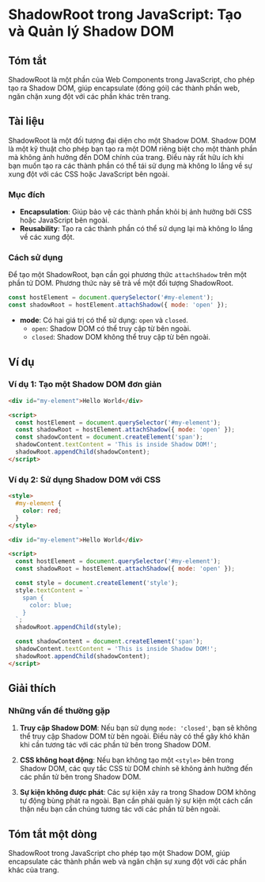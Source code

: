 <!--
Meta Description: # ShadowRoot trong JavaScript: Tạo và Quản lý Shadow DOM ## Tóm tắt ShadowRoot là một phần của Web Components trong JavaScript, cho phép tạo ra Shadow...
Meta Keywords: dom, shadow, một, các, phần
-->

# ShadowRoot trong JavaScript: Tạo và Quản lý Shadow DOM

## Tóm tắt
ShadowRoot là một phần của Web Components trong JavaScript, cho phép tạo ra Shadow DOM, giúp encapsulate (đóng gói) các thành phần web, ngăn chặn xung đột với các phần khác trên trang.

## Tài liệu
ShadowRoot là một đối tượng đại diện cho một Shadow DOM. Shadow DOM là một kỹ thuật cho phép bạn tạo ra một DOM riêng biệt cho một thành phần mà không ảnh hưởng đến DOM chính của trang. Điều này rất hữu ích khi bạn muốn tạo ra các thành phần có thể tái sử dụng mà không lo lắng về sự xung đột với các CSS hoặc JavaScript bên ngoài.

### Mục đích
- **Encapsulation**: Giúp bảo vệ các thành phần khỏi bị ảnh hưởng bởi CSS hoặc JavaScript bên ngoài.
- **Reusability**: Tạo ra các thành phần có thể sử dụng lại mà không lo lắng về các xung đột.

### Cách sử dụng
Để tạo một ShadowRoot, bạn cần gọi phương thức `attachShadow` trên một phần tử DOM. Phương thức này sẽ trả về một đối tượng ShadowRoot.

```javascript
const hostElement = document.querySelector('#my-element');
const shadowRoot = hostElement.attachShadow({ mode: 'open' });
```

- **mode**: Có hai giá trị có thể sử dụng: `open` và `closed`.
  - `open`: Shadow DOM có thể truy cập từ bên ngoài.
  - `closed`: Shadow DOM không thể truy cập từ bên ngoài.

## Ví dụ
### Ví dụ 1: Tạo một Shadow DOM đơn giản

```html
<div id="my-element">Hello World</div>

<script>
  const hostElement = document.querySelector('#my-element');
  const shadowRoot = hostElement.attachShadow({ mode: 'open' });
  const shadowContent = document.createElement('span');
  shadowContent.textContent = 'This is inside Shadow DOM!';
  shadowRoot.appendChild(shadowContent);
</script>
```

### Ví dụ 2: Sử dụng Shadow DOM với CSS

```html
<style>
  #my-element {
    color: red;
  }
</style>

<div id="my-element">Hello World</div>

<script>
  const hostElement = document.querySelector('#my-element');
  const shadowRoot = hostElement.attachShadow({ mode: 'open' });

  const style = document.createElement('style');
  style.textContent = `
    span {
      color: blue;
    }
  `;
  shadowRoot.appendChild(style);

  const shadowContent = document.createElement('span');
  shadowContent.textContent = 'This is inside Shadow DOM!';
  shadowRoot.appendChild(shadowContent);
</script>
```

## Giải thích
### Những vấn đề thường gặp
1. **Truy cập Shadow DOM**: Nếu bạn sử dụng `mode: 'closed'`, bạn sẽ không thể truy cập Shadow DOM từ bên ngoài. Điều này có thể gây khó khăn khi cần tương tác với các phần tử bên trong Shadow DOM.
   
2. **CSS không hoạt động**: Nếu bạn không tạo một `<style>` bên trong Shadow DOM, các quy tắc CSS từ DOM chính sẽ không ảnh hưởng đến các phần tử bên trong Shadow DOM.

3. **Sự kiện không được phát**: Các sự kiện xảy ra trong Shadow DOM không tự động bùng phát ra ngoài. Bạn cần phải quản lý sự kiện một cách cẩn thận nếu bạn cần chúng tương tác với các phần tử bên ngoài.

## Tóm tắt một dòng
ShadowRoot trong JavaScript cho phép tạo một Shadow DOM, giúp encapsulate các thành phần web và ngăn chặn sự xung đột với các phần khác của trang.